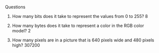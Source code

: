 Questions
1. How many bits does it take to represent the values from 0 to 255?
8

2. How many bytes does it take to represent a color in the RGB color model?
2

3. How many pixels are in a picture that is 640 pixels wide and 480 pixels high?
307200